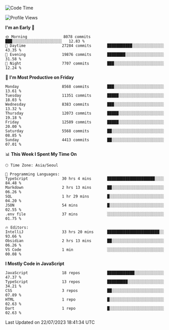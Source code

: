 <!--START_SECTION:waka-->
![Code Time](http://img.shields.io/badge/Code%20Time-5%2C223%20hrs%2014%20mins-blue)

![Profile Views](http://img.shields.io/badge/Profile%20Views-0-blue)

**I'm an Early 🐤** 

```text
🌞 Morning                8078 commits        ███░░░░░░░░░░░░░░░░░░░░░░   12.83 % 
🌆 Daytime                27284 commits       ███████████░░░░░░░░░░░░░░   43.35 % 
🌃 Evening                19876 commits       ████████░░░░░░░░░░░░░░░░░   31.58 % 
🌙 Night                  7707 commits        ███░░░░░░░░░░░░░░░░░░░░░░   12.24 % 
```
📅 **I'm Most Productive on Friday** 

```text
Monday                   8568 commits        ███░░░░░░░░░░░░░░░░░░░░░░   13.61 % 
Tuesday                  11351 commits       █████░░░░░░░░░░░░░░░░░░░░   18.03 % 
Wednesday                8383 commits        ███░░░░░░░░░░░░░░░░░░░░░░   13.32 % 
Thursday                 12073 commits       █████░░░░░░░░░░░░░░░░░░░░   19.18 % 
Friday                   12589 commits       █████░░░░░░░░░░░░░░░░░░░░   20.00 % 
Saturday                 5568 commits        ██░░░░░░░░░░░░░░░░░░░░░░░   08.85 % 
Sunday                   4413 commits        ██░░░░░░░░░░░░░░░░░░░░░░░   07.01 % 
```


📊 **This Week I Spent My Time On** 

```text
🕑︎ Time Zone: Asia/Seoul

💬 Programming Languages: 
TypeScript               30 hrs 4 mins       █████████████████████░░░░   84.48 % 
Markdown                 2 hrs 13 mins       ██░░░░░░░░░░░░░░░░░░░░░░░   06.26 % 
SQL                      1 hr 29 mins        █░░░░░░░░░░░░░░░░░░░░░░░░   04.20 % 
JSON                     54 mins             █░░░░░░░░░░░░░░░░░░░░░░░░   02.55 % 
.env file                37 mins             ░░░░░░░░░░░░░░░░░░░░░░░░░   01.75 % 

🔥 Editors: 
IntelliJ                 33 hrs 20 mins      ███████████████████████░░   93.66 % 
Obsidian                 2 hrs 13 mins       ██░░░░░░░░░░░░░░░░░░░░░░░   06.26 % 
VS Code                  1 min               ░░░░░░░░░░░░░░░░░░░░░░░░░   00.08 % 
```

**I Mostly Code in JavaScript** 

```text
JavaScript               18 repos            ████████████░░░░░░░░░░░░░   47.37 % 
TypeScript               13 repos            █████████░░░░░░░░░░░░░░░░   34.21 % 
CSS                      3 repos             ██░░░░░░░░░░░░░░░░░░░░░░░   07.89 % 
HTML                     1 repo              █░░░░░░░░░░░░░░░░░░░░░░░░   02.63 % 
Dart                     1 repo              █░░░░░░░░░░░░░░░░░░░░░░░░   02.63 % 
```




 Last Updated on 22/07/2023 18:41:34 UTC
<!--END_SECTION:waka-->
